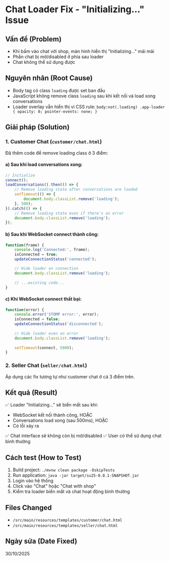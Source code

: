 # Chat Loader Fix - "Initializing..." Issue

## Vấn đề (Problem)
- Khi bấm vào chat với shop, màn hình hiển thị "Initializing..." mãi mãi
- Phần chat bị mờ/disabled ở phía sau loader
- Chat không thể sử dụng được

## Nguyên nhân (Root Cause)
- Body tag có class `loading` được set ban đầu
- JavaScript không remove class `loading` sau khi kết nối và load xong conversations
- Loader overlay vẫn hiển thị vì CSS rule: `body:not(.loading) .app-loader { opacity: 0; pointer-events: none; }`

## Giải pháp (Solution)

### 1. Customer Chat (`customer/chat.html`)
Đã thêm code để remove loading class ở 3 điểm:

#### a) Sau khi load conversations xong:
```javascript
// Initialize
connect();
loadConversations().then(() => {
    // Remove loading state after conversations are loaded
    setTimeout(() => {
        document.body.classList.remove('loading');
    }, 500);
}).catch(() => {
    // Remove loading state even if there's an error
    document.body.classList.remove('loading');
});
```

#### b) Sau khi WebSocket connect thành công:
```javascript
function(frame) {
    console.log('Connected:', frame);
    isConnected = true;
    updateConnectionStatus('connected');

    // Hide loader on connection
    document.body.classList.remove('loading');
    
    // ...existing code...
}
```

#### c) Khi WebSocket connect thất bại:
```javascript
function(error) {
    console.error('STOMP error:', error);
    isConnected = false;
    updateConnectionStatus('disconnected');
    
    // Hide loader even on error
    document.body.classList.remove('loading');
    
    setTimeout(connect, 5000);
}
```

### 2. Seller Chat (`seller/chat.html`)
Áp dụng các fix tương tự như customer chat ở cả 3 điểm trên.

## Kết quả (Result)
✅ Loader "Initializing..." sẽ biến mất sau khi:
- WebSocket kết nối thành công, HOẶC
- Conversations load xong (sau 500ms), HOẶC
- Có lỗi xảy ra

✅ Chat interface sẽ không còn bị mờ/disabled
✅ User có thể sử dụng chat bình thường

## Cách test (How to Test)
1. Build project: `./mvnw clean package -DskipTests`
2. Run application: `java -jar target/su25-0.0.1-SNAPSHOT.jar`
3. Login vào hệ thống
4. Click vào "Chat" hoặc "Chat with shop"
5. Kiểm tra loader biến mất và chat hoạt động bình thường

## Files Changed
- `/src/main/resources/templates/customer/chat.html`
- `/src/main/resources/templates/seller/chat.html`

## Ngày sửa (Date Fixed)
30/10/2025

